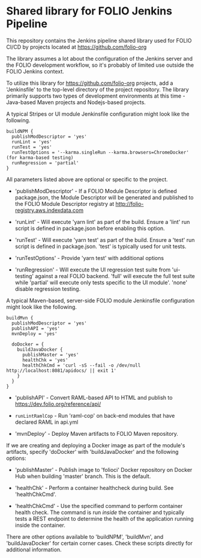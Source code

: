 # Shared library for FOLIO Jenkins Pipeline

This repository contains the Jenkins pipeline shared library used for FOLIO CI/CD by projects
located at https://github.com/folio-org

The library assumes a lot about the configuration of the Jenkins server and the FOLIO
development workflow, so it's probably of limited use outside the FOLIO Jenkins context.  

To utilize this library for https://github.com/folio-org projects,  add a 'Jenkinsfile' to
the top-level directory of the project repository.   The library primarily supports two types
of development environments at this time - Java-based Maven projects and Nodejs-based projects. 

A typical Stripes or UI module Jenkinsfile configuration might look like the following.

```
buildNPM {
  publishModDescriptor = 'yes'
  runLint = 'yes'
  runTest = 'yes'
  runTestOptions = '--karma.singleRun --karma.browsers=ChromeDocker'  (for karma-based testing)
  runRegression = 'partial'
}
```

All parameters listed above are optional or specific to the project.

* 'publishModDescriptor' - If a FOLIO Module Descriptor is defined package.json, the Module
Descriptor will be generated and published to the FOLIO Module Descriptor registry at
http://folio-registry.aws.indexdata.com

* 'runLint' - Will execute 'yarn lint' as part of the build.  Ensure a 'lint' run script is
defined in package.json before enabling this option. 

* 'runTest' - Will execute 'yarn test' as part of the build.  Ensure a 'test' run script is
defined in package.json.  'test' is typically used for unit tests.

* 'runTestOptions' - Provide 'yarn test' with additional options

* 'runRegression' - Will execute the UI regression test suite from 'ui-testing' against a real 
FOLIO backend.  'full' will execute the full test suite while 'partial' will execute only tests 
specific to the UI module'.  'none' disable regression testing. 


A typical Maven-based, server-side FOLIO module Jenkinsfile configuration might look like 
the following.

```
buildMvn {
  publishModDescriptor = 'yes'
  publishAPI = 'yes'
  mvnDeploy = 'yes'

  doDocker = {
    buildJavaDocker {
      publishMaster = 'yes'
      healthChk = 'yes'
      healthChkCmd = 'curl -sS --fail -o /dev/null  http://localhost:8081/apidocs/ || exit 1'
    }
  }
}
```

 * 'publishAPI' - Convert RAML-based API to HTML and publish to https://dev.folio.org/reference/api/ 

 * `runLintRamlCop` - Run 'raml-cop' on back-end modules that have declared RAML in api.yml

 * 'mvnDeploy' - Deploy Maven artifacts to FOLIO Maven repository.

If we are creating and deploying a Docker image as part of the module's artifacts, specify
'doDocker' with 'buildJavaDocker' and the following options:

 * 'publishMaster' - Publish image to 'folioci' Docker repository on Docker Hub when building
'master' branch.  This is the default. 

 * 'healthChk' - Perform a container healthcheck during build.  See 'healthChkCmd'.  

 * 'healthChkCmd' - Use the specified command to perform container health check.   The
command is run *inside* the container and typically tests a REST endpoint to determine the 
health of the application running inside the container. 

There are other options available to 'buildNPM', 'buildMvn', and 'buildJavaDocker' for certain 
corner cases.  Check these scripts directly for additional information.



